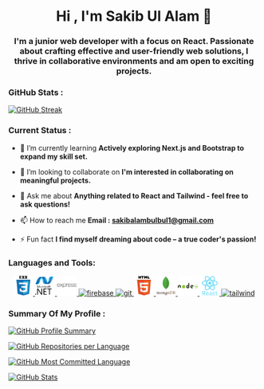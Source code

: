 <h1 align="center">Hi , I'm Sakib Ul Alam 👋</h1>
<h3 align="center"> I'm a junior web developer with a focus on React. Passionate about crafting effective and user-friendly web solutions, I thrive in collaborative environments and am open to exciting projects.</h3>

### GitHub Stats :
[![GitHub Streak](https://github-readme-streak-stats.herokuapp.com?user=sakibalam12345&theme=whatsapp-dark&border_radius=0&card_width=500)](https://git.io/streak-stats)


### Current Status :

- 🌱 I’m currently learning **Actively exploring Next.js and Bootstrap to expand my skill set.**

- 👯 I’m looking to collaborate on **I'm interested in collaborating on meaningful projects.**

- 💬 Ask me about **Anything related to React and Tailwind - feel free to ask questions!**

- 📫 How to reach me **Email : sakibalambulbul1@gmail.com**

- ⚡ Fun fact **I find myself dreaming about code – a true coder's passion!**

<h3 align="left">Languages and Tools:</h3>
<p align="center"> <a href="https://www.w3schools.com/css/" target="_blank" rel="noreferrer"> <img src="https://raw.githubusercontent.com/devicons/devicon/master/icons/css3/css3-original-wordmark.svg" alt="css3" width="40" height="40"/> </a> <a href="https://dotnet.microsoft.com/" target="_blank" rel="noreferrer"> <img src="https://raw.githubusercontent.com/devicons/devicon/master/icons/dot-net/dot-net-original-wordmark.svg" alt="dotnet" width="40" height="40"/> </a> <a href="https://expressjs.com" target="_blank" rel="noreferrer"> <img src="https://raw.githubusercontent.com/devicons/devicon/master/icons/express/express-original-wordmark.svg" alt="express" width="40" height="40"/> </a> <a href="https://firebase.google.com/" target="_blank" rel="noreferrer"> <img src="https://www.vectorlogo.zone/logos/firebase/firebase-icon.svg" alt="firebase" width="40" height="40"/> </a> <a href="https://git-scm.com/" target="_blank" rel="noreferrer"> <img src="https://www.vectorlogo.zone/logos/git-scm/git-scm-icon.svg" alt="git" width="40" height="40"/> </a> <a href="https://www.w3.org/html/" target="_blank" rel="noreferrer"> <img src="https://raw.githubusercontent.com/devicons/devicon/master/icons/html5/html5-original-wordmark.svg" alt="html5" width="40" height="40"/> </a> <a href="https://www.mongodb.com/" target="_blank" rel="noreferrer"> <img src="https://raw.githubusercontent.com/devicons/devicon/master/icons/mongodb/mongodb-original-wordmark.svg" alt="mongodb" width="40" height="40"/> </a> <a href="https://nodejs.org" target="_blank" rel="noreferrer"> <img src="https://raw.githubusercontent.com/devicons/devicon/master/icons/nodejs/nodejs-original-wordmark.svg" alt="nodejs" width="40" height="40"/> </a> <a href="https://reactjs.org/" target="_blank" rel="noreferrer"> <img src="https://raw.githubusercontent.com/devicons/devicon/master/icons/react/react-original-wordmark.svg" alt="react" width="40" height="40"/> </a> <a href="https://tailwindcss.com/" target="_blank" rel="noreferrer"> <img src="https://www.vectorlogo.zone/logos/tailwindcss/tailwindcss-icon.svg" alt="tailwind" width="40" height="40"/> </a>


### Summary Of My Profile :

[![GitHub Profile Summary](http://github-profile-summary-cards.vercel.app/api/cards/profile-details?username=sakibalam12345&theme=dark)](http://github-profile-summary-cards.vercel.app/api/cards/profile-details?username=sakibalam12345&theme=dark)

[![GitHub Repositories per Language](http://github-profile-summary-cards.vercel.app/api/cards/repos-per-language?username=sakibalam12345&theme=dark)](http://github-profile-summary-cards.vercel.app/api/cards/repos-per-language?username=sakibalam12345&theme=dark)

[![GitHub Most Committed Language](http://github-profile-summary-cards.vercel.app/api/cards/most-commit-language?username=sakibalam12345&theme=dark)](http://github-profile-summary-cards.vercel.app/api/cards/most-commit-language?username=sakibalam12345&theme=dark)

[![GitHub Stats](http://github-profile-summary-cards.vercel.app/api/cards/stats?username=sakibalam12345&theme=dark)](http://github-profile-summary-cards.vercel.app/api/cards/stats?username=sakibalam12345&theme=dark)




